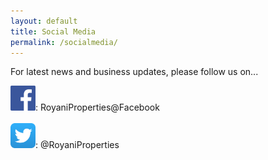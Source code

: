 ```yaml
---
layout: default
title: Social Media
permalink: /socialmedia/
---
```

For latest news and business updates, please follow us on...      

<img src="/assets/favicon/facebook_favicon.png" style="width:40px;height:40px;">: RoyaniProperties@Facebook
<br>
<br>
<img src="/assets/favicon/twitter_favicon.png" style="width:40px;height:40px;">: @RoyaniProperties


